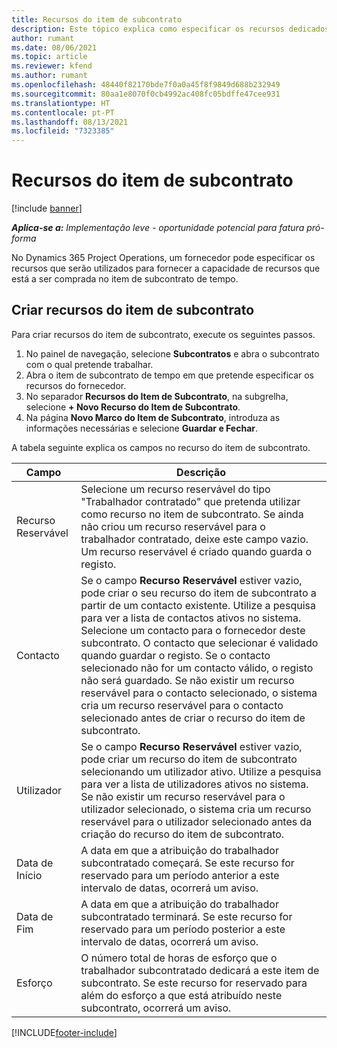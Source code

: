 ```yaml
---
title: Recursos do item de subcontrato
description: Este tópico explica como especificar os recursos dedicados do fornecedor para um item de subcontrato específico de tempo.
author: rumant
ms.date: 08/06/2021
ms.topic: article
ms.reviewer: kfend
ms.author: rumant
ms.openlocfilehash: 48440f82170bde7f0a0a45f8f9849d688b232949
ms.sourcegitcommit: 80aa1e8070f0cb4992ac408fc05bdffe47cee931
ms.translationtype: HT
ms.contentlocale: pt-PT
ms.lasthandoff: 08/13/2021
ms.locfileid: "7323385"
---
```

# <a name="subcontract-line-resources"></a>Recursos do item de subcontrato

[!include [banner](../../includes/dataverse-preview.md)]

_**Aplica-se a:** Implementação leve - oportunidade potencial para fatura pró-forma_

No Dynamics 365 Project Operations, um fornecedor pode especificar os recursos que serão utilizados para fornecer a capacidade de recursos que está a ser comprada no item de subcontrato de tempo.

## <a name="create-subcontract-line-resources"></a>Criar recursos do item de subcontrato

Para criar recursos do item de subcontrato, execute os seguintes passos.

1. No painel de navegação, selecione **Subcontratos** e abra o subcontrato com o qual pretende trabalhar.
2. Abra o item de subcontrato de tempo em que pretende especificar os recursos do fornecedor.
3. No separador **Recursos do Item de Subcontrato**, na subgrelha, selecione **+ Novo Recurso do Item de Subcontrato**.
4. Na página **Novo Marco do Item de Subcontrato**, introduza as informações necessárias e selecione **Guardar e Fechar**.

A tabela seguinte explica os campos no recurso do item de subcontrato.

| Campo |  Descrição |
| ----- | ------------ |
| Recurso Reservável | Selecione um recurso reservável do tipo "Trabalhador contratado" que pretenda utilizar como recurso no item de subcontrato. Se ainda não criou um recurso reservável para o trabalhador contratado, deixe este campo vazio. Um recurso reservável é criado quando guarda o registo.  |
| Contacto | Se o campo **Recurso Reservável** estiver vazio, pode criar o seu recurso do item de subcontrato a partir de um contacto existente. Utilize a pesquisa para ver a lista de contactos ativos no sistema. Selecione um contacto para o fornecedor deste subcontrato. O contacto que selecionar é validado quando guardar o registo. Se o contacto selecionado não for um contacto válido, o registo não será guardado. Se não existir um recurso reservável para o contacto selecionado, o sistema cria um recurso reservável para o contacto selecionado antes de criar o recurso do item de subcontrato. |
| Utilizador | Se o campo **Recurso Reservável** estiver vazio, pode criar um recurso do item de subcontrato selecionando um utilizador ativo. Utilize a pesquisa para ver a lista de utilizadores ativos no sistema. Se não existir um recurso reservável para o utilizador selecionado, o sistema cria um recurso reservável para o utilizador selecionado antes da criação do recurso do item de subcontrato. |
| Data de Início | A data em que a atribuição do trabalhador subcontratado começará. Se este recurso for reservado para um período anterior a este intervalo de datas, ocorrerá um aviso. |
| Data de Fim | A data em que a atribuição do trabalhador subcontratado terminará. Se este recurso for reservado para um período posterior a este intervalo de datas, ocorrerá um aviso. |
| Esforço | O número total de horas de esforço que o trabalhador subcontratado dedicará a este item de subcontrato. Se este recurso for reservado para além do esforço a que está atribuído neste subcontrato, ocorrerá um aviso. |


[!INCLUDE[footer-include](../../includes/footer-banner.md)]
